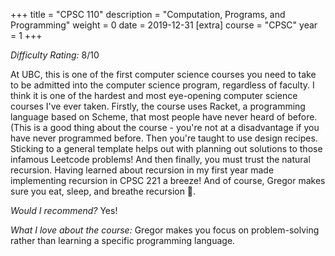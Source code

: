 +++
title = "CPSC 110"
description = "Computation, Programs, and Programming"
weight = 0
date = 2019-12-31
[extra]
course = "CPSC"
year = 1
+++

*Difficulty Rating:* 8/10

At UBC, this is one of the first computer science courses you need to take to be admitted into the computer science program, regardless of faculty. I think it is one of the hardest and most eye-opening computer science courses I've ever taken. Firstly, the course uses Racket, a programming language based on Scheme, that most people have never heard of before. (This is a good thing about the course - you're not at a disadvantage if you have never programmed before. Then you're taught to use design recipes. Sticking to a general template helps out with planning out solutions to those infamous Leetcode problems! And then finally, you must trust the natural recursion. Having learned about recursion in my first year made implementing recursion in CPSC 221 a breeze! And of course, Gregor makes sure you eat, sleep, and breathe recursion 🐄.

*Would I recommend?* Yes!

*What I love about the course:* Gregor makes you focus on problem-solving rather than learning a specific programming language.
